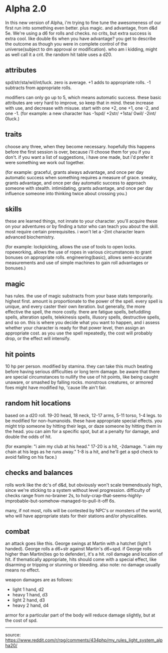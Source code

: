 # Alpha 2.0

In this new version of Alpha, i'm trying to fine tune the awesomeness of our first run into something even better. plus magic. and advantage, from d&d 5e. We're using a d6 for rolls and checks. no crits, but extra success is extra cool. like double 6s when you have advantage? you get to describe the outcome as though you were in complete control of the universe(subject to dm approval or modification). who am i kidding, might as well call it a crit. the random hit table uses a d20.

## attributes

spd/str/sta/wil/int/luck. zero is average. +1 adds to appropriate rolls. -1 subtracts from appropriate rolls.

modifiers can only go up to 5, which means automatic success. these basic attributes are very hard to improve, so keep that in mind. these increase with use, and decrease with misuse. start with one +2, one +1, one -2, and one -1. (for example: a new character has -1spd/ +2str/ +1sta/ 0wil/ -2int/ 0luck.)

## traits

choose any three, when they become necessary. hopefully this happens before the first session is over, because i'll choose them for you if you don't. if you want a list of suggestions, i have one made, but i'd prefer it were something we work out together.

(for example: graceful, grants always advantage, and once per day automatic success when something requires a measure of grace. sneaky, grants advantage, and once per day automatic success to approach someone with stealth. intimidating, grants advantage, and once per day influence someone into thinking twice about crossing you.)

## skills

these are learned things, not innate to your character. you'll acquire these on your adventures or by finding a tutor who can teach you about the skill. most require certain prerequisites. i won't let a -2int character learn advanced biochemistry.

(for example: lockpicking, allows the use of tools to open locks. ropeworking, allows the use of ropes in various circumstances to grant bonuses on appropriate rolls. engineering(basic), allows semi-accurate measurements and use of simple machines to gain roll advantages or bonuses.)

## magic

has rules. the use of magic substracts from your base stats temporarily. highest first. amount is proportionate to the power of the spell. every spell is unique, and every caster their own iteration. but generally, the more effective the spell, the more costly. there are fatigue spells, befuddling spells, alteration spells, telekinesis spells, illusory spells, destructive spells, and so on. this is where you decide what you want to happen, and i assess whether your character is ready for that power level, then assign an appropriate cost. as you use the spell repeatedly, the cost will probably drop, or the effect will intensify.

## hit points

10 hp per person. modified by stamina. they can take this much beating before having serious difficulties or long term damage. be aware that there are special circumstances to nullify the use of hit points, like being caught unaware, or smashed by falling rocks. monstrous creatures, or armored foes might have modified hp, 'cause life ain't fair.

## random hit locations

based on a d20 roll. 19-20 head, 18 neck, 12-17 arms, 5-11 torso, 1-4 legs. to be modified for non-humanoids. these have appropriate special effects. you might trip someone by hitting their legs, or daze someone by hitting them in the head. you can aim for a specific spot, but at a penalty for damage, and double the odds of hit.

(for example: "i aim my club at his head." 17-20 is a hit, -2damage. "i aim my chain at his legs as he runs away." 1-8 is a hit, and he'll get a spd check to avoid falling on his face.)

## checks and balances

rolls work like the dc's of d&d, but obviously won't scale tremendously high, since we're sticking to a system without level progression. difficulty of checks range from no-brainer 2s, to holy-crap-that-seems-highly-improbable-but-somehow-managed-to-pull-it-off 6s.

many, if not most, rolls will be contested by NPC's or monsters of the world, who will have appropriate stats for their stations and/or physicalities.

## combat

an attack goes like this. George swings at Martin with a hatchet (light 1 handed). George rolls a d6+str against Martin's d6+spd. if George rolls higher than Martin(ties go to defender), it's a hit. roll damage and location of hit. if thematically appropriate, hits should come with a special effect, like disarming or tripping or stunning or bleeding. also note: no damage usually means no effect.

weapon damages are as follows:

* light 1 hand, d2
* heavy 1 hand, d3
* light 2 hand, d3
* heavy 2 hand, d4

armor for a particular part of the body will reduce damage slightly, but at the cost of spd.


----

source: https://www.reddit.com/r/rpg/comments/434php/my_rules_light_system_alpha20/
